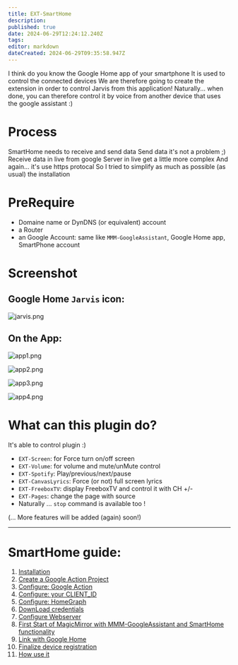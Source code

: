 ```yaml
---
title: EXT-SmartHome
description: 
published: true
date: 2024-06-29T12:24:12.240Z
tags: 
editor: markdown
dateCreated: 2024-06-29T09:35:58.947Z
---
```


I think do you know the Google Home app of your smartphone
It is used to control the connected devices
We are therefore going to create the extension in order to control Jarvis from this application!
Naturally... when done, you can therefore control it by voice from another device that uses the google assistant :)

# Process
SmartHome needs to receive and send data
Send data it's not a problem ;)
Receive data in live from google Server in live get a little more complex
And again... it's use https protocal
So I tried to simplify as much as possible (as usual) the installation

# PreRequire

* Domaine name  or DynDNS (or equivalent) account
* a Router
* an Google Account: same like `MMM-GoogleAssistant`, Google Home app, SmartPhone account

# Screenshot
## Google Home `Jarvis` icon:
![jarvis.png](/resources/smarthome/jarvis.png)

## On the App:
![app1.png](/resources/smarthome/app1.png)

![app2.png](/resources/smarthome/app2.png)

![app3.png](/resources/smarthome/app3.png)

![app4.png](/resources/smarthome/app4.png)

# What can this plugin do?

It's able to control plugin :)

* `EXT-Screen`: for Force turn on/off screen
* `EXT-Volume`: for volume and mute/unMute control
* `EXT-Spotify`: Play/previous/next/pause
* `EXT-CanvasLyrics`: Force (or not) full screen lyrics
* `EXT-FreeboxTV`: display FreeboxTV and control it with CH +/-
* `EXT-Pages`: change the page with source
* Naturally ... `stop` command is available too !

(... More features will be added (again) soon!)

---

# SmartHome guide:

1. [Installation](/EXT-SmartHome/Installation)
2. [Create a Google Action Project](/EXT-SmartHome/ActionNewProject)
3. [Configure: Google Action](/EXT-SmartHome/SmartHomeActions)
4. [Configure: your CLIENT_ID](/EXT-SmartHome/CLIENT_ID)
5. [Configure: HomeGraph](/EXT-SmartHome/HomeGraph)
6. [DownLoad credentials](/EXT-SmartHome/DownloadCredentials)
7. [Configure Webserver](/EXT-SmartHome/webserver)
8. [First Start of MagicMirror with MMM-GoogleAssistant and SmartHome functionality](/EXT-SmartHome/FirstStart)
9. [Link with Google Home](/MMM-GoogleAssistant/SmartHome/GoogleHomeLink)
10. [Finalize device registration](/MMM-GoogleAssistant/SmartHome/GoogleAssistantLink)
11. [How use it](/MMM-GoogleAssistant/SmartHome/Using)